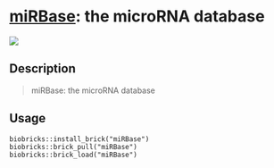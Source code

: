 # [miRBase](https://www.mirbase.org/): the microRNA database
<a href="https://github.com/biobricks-ai/miRBase/actions"><img src="https://github.com/biobricks-ai/miRBase/actions/workflows/bricktools-check.yaml/badge.svg?branch=master"/></a>

## Description

> miRBase: the microRNA database

## Usage
```{R}
biobricks::install_brick("miRBase")
biobricks::brick_pull("miRBase")
biobricks::brick_load("miRBase")
```

